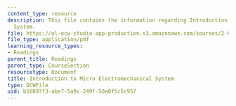 ```yaml
---
content_type: resource
description: This file contains the information regarding Introduction to Micro Electromechanical
  System.
file: https://ol-ocw-studio-app-production.s3.amazonaws.com/courses/2-674-micro-nano-engineering-laboratory-spring-2016/b16097f3abe75a9c249f50a0f5c5c957_MIT2_674S16_IntroToMEMS.pdf
file_type: application/pdf
learning_resource_types:
- Readings
parent_title: Readings
parent_type: CourseSection
resourcetype: Document
title: Introduction to Micro Electromechanical System
type: OCWFile
uid: b16097f3-abe7-5a9c-249f-50a0f5c5c957
---
```

